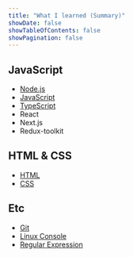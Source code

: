 ```yaml
---
title: "What I learned (Summary)"
showDate: false
showTableOfContents: false
showPagination: false
---
```


## JavaScript

- [Node.js](/what-i-learned/javascript/nodejs)
- [JavaScript](/what-i-learned/javascript/javascript)
- [TypeScript](/what-i-learned/javascript/typescript)
- React
- Next.js
- Redux-toolkit

## HTML & CSS

- [HTML](/what-i-learned/html-css/html)
- [CSS](/what-i-learned/html-css/css)

## Etc

- [Git](/what-i-learned/etc/git)
- [Linux Console](/what-i-learned/etc/linux)
- [Regular Expression](/what-i-learned/etc/regex)
